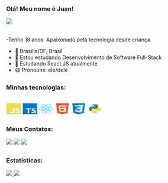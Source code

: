 ### Olá! Meu nome é Juan!
<div> 
  <a href="https://www.linkedin.com/in/juan-nicolas/" target="_blank"><img src="https://img.shields.io/badge/-LinkedIn-%230077B5?style=for-the-badge&logo=linkedin&logoColor=white" target="_blank"></a>
</div>

##

-Tenho 18 anos. Apaixonado pela tecnologia desde criança.

- 📍 Brasília/DF, Brasil
- 🔭 Estou estudando Desenvolvimento de Software Full-Stack
- 🌱 Estudando React.JS atualmente
- 😄 Pronouns: ele/dele

##

### Minhas tecnologias:
<div style="display: inline_block"><br>
  <img align="center" alt="Juan-Js" height="30" width="40" src="https://raw.githubusercontent.com/devicons/devicon/master/icons/javascript/javascript-plain.svg">
  <img align="center" alt="Juan-Ts" height="30" width="40" src="https://raw.githubusercontent.com/devicons/devicon/master/icons/typescript/typescript-plain.svg">
  <img align="center" alt="Juan-React" height="30" width="40" src="https://raw.githubusercontent.com/devicons/devicon/master/icons/react/react-original.svg">
  <img align="center" alt="Juan-HTML" height="30" width="40" src="https://raw.githubusercontent.com/devicons/devicon/master/icons/html5/html5-original.svg">
  <img align="center" alt="Juan-CSS" height="30" width="40" src="https://raw.githubusercontent.com/devicons/devicon/master/icons/css3/css3-original.svg">
  <img align="center" alt="Juan-Python" height="30" width="40" src="https://raw.githubusercontent.com/devicons/devicon/master/icons/python/python-original.svg">
</div>

##

### Meus Contatos:
<div>
  <a href = "mailto:juannicolasdev@gmail.com"><img src="https://img.shields.io/badge/-Gmail-%23333?style=for-the-badge&logo=gmail&logoColor=white" target="_blank"></a>
  <a href="https://instagram.com/juannicolas5051" target="_blank"><img src="https://img.shields.io/badge/-Instagram-%23E4405F?style=for-the-badge&logo=instagram&logoColor=white" target="_blank"></a>
  <a href="https://www.tiktok.com/@umfuturodev" target="_blank"><img src="https://cdn.icon-icons.com/icons2/2530/PNG/512/tiktok_button_icon_151836.png" height="30"  target="_blank"></a>
  
</div>

##

### Estatísticas:
<div>
<a href="https://github.com/juan-bl">
<img loading="lazy" height="150em" src="https://github-readme-stats.vercel.app/api/top-langs/?username=juan-bl&layout=compact&langs_count=7&theme=dracula"/>
<img loading="lazy" height="150em" src="https://github-readme-stats.vercel.app/api?username=juan-bl&show_icons=true&theme=dracula&include_all_commits=true&count_private=true"/>
</div>

